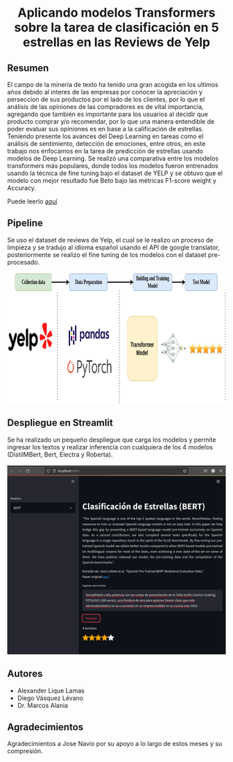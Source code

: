 <h1><center><b>Aplicando modelos Transformers sobre la tarea de clasificación en 5 estrellas en las Reviews de Yelp</b></center></h1>

<h2><b>Resumen</b></h2>
<p>
El campo de la mineria de texto ha tenido una gran acogida en los ultimos años debido al interes de las empresas por conocer la apreciación y perseccion de sus productos por el lado de los clientes, por lo que el análisis de las opiniones de las compradores es de vital importancia, agregando que también es importante para los usuarios al decidir que producto comprar y/o recomendar, por lo que una manera entendible de poder evaluar sus opiniones es en base a la calificación de estrellas.
Teniendo presente los avances del Deep Learning en tareas como el análisis de sentimiento, detección de emociones, entre otros, en este trabajo nos enfocamos en la tarea de predicción de estrellas usando modelos de Deep Learning.
Se realizó una comparativa entre los modelos transformers más populares, donde todos los modelos fueron entrenados usando la técnica de fine tuning bajo el dataset de YELP y se obtuvo que el modelo con mejor resultado fue Beto bajo las métricas F1-score weight y Accuracy.
</p>

Puede leerlo [aquí](https://drive.google.com/file/d/13boESDzS1ewTeojNOAnzW3fN692waVyb/view?usp=sharing) 
<p>
<h2><b>Pipeline</b></h2>
Se uso el dataset de reviews de Yelp, el cual se le realizo un proceso de limpieza y se tradujo al idioma español usando el API de google translator, posteriormente se realizo el fine tuning de los modelos con el dataset pre-procesado.
<center>
    <br>
    <img src="src/pipeline_yelp.png" width="750px" height="300px">
    </br>
</center>
</p>

<p>

<h2><b>Despliegue en Streamlit</b></h2>
Se ha realizado un pequeño despliegue que carga los modelos y permite ingresar los textos y realizar inferencia con cualquiera de los 4 modelos (DistilMBert, Bert, Electra y Roberta).

<center>
    <br>
    <img src="src/5_estrellas.png" >
    </br>
</center>
</p>

<p>
<h2><b>Autores</b></h2>

* Alexander Lique Lamas
* Diego Vásquez Lévano
* Dr. Marcos Alania 
</p>

<p>
<h2><b>Agradecimientos</b></h2>
Agradecimientos a Jose Navio por su apoyo a lo largo de estos meses y su compresión.
</p>